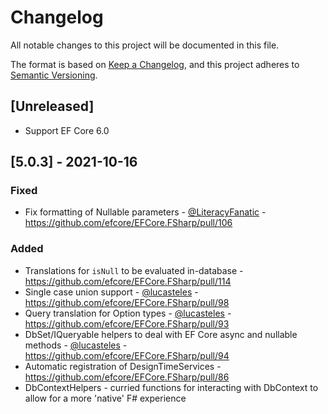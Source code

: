 # Changelog

All notable changes to this project will be documented in this file.

The format is based on [Keep a Changelog](https://keepachangelog.com/en/1.0.0/),
and this project adheres to [Semantic Versioning](https://semver.org/spec/v2.0.0.html).

## [Unreleased]
- Support EF Core 6.0

## [5.0.3] - 2021-10-16

### Fixed
- Fix formatting of Nullable parameters - [@LiteracyFanatic](https://github.com/LiteracyFanatic) - https://github.com/efcore/EFCore.FSharp/pull/106

### Added
- Translations for `isNull` to be evaluated in-database - https://github.com/efcore/EFCore.FSharp/pull/114
- Single case union support - [@lucasteles](https://github.com/lucasteles) - https://github.com/efcore/EFCore.FSharp/pull/98
- Query translation for Option types - [@lucasteles](https://github.com/lucasteles) - https://github.com/efcore/EFCore.FSharp/pull/93
- DbSet/IQueryable helpers to deal with EF Core async and nullable methods - [@lucasteles](https://github.com/lucasteles) - https://github.com/efcore/EFCore.FSharp/pull/94
- Automatic registration of DesignTimeServices - https://github.com/efcore/EFCore.FSharp/pull/86
- DbContextHelpers - curried functions for interacting with DbContext to allow for a more 'native' F# experience

